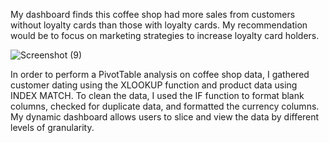 My dashboard finds this coffee shop had more sales from customers without loyalty cards than those with loyalty cards. 
My recommendation would be to focus on marketing strategies to increase loyalty card holders.

![Screenshot (9)](https://github.com/AllisonVanBeaver/Coffee-Sales-Data-Analysis/assets/160637606/ef868726-8f3f-4e39-bcd8-94cfc009f409)

In order to perform a PivotTable analysis on coffee shop data, I gathered customer dating using the XLOOKUP function and product data using INDEX MATCH. 
To clean the data, I used the IF function to format blank columns, checked for duplicate data, and formatted the currency columns. 
My dynamic dashboard allows users to slice and view the data by different levels of granularity. 
